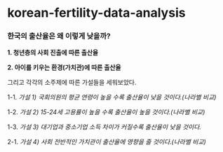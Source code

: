 # korean-fertility-data-analysis

### 한국의 출산율은 왜 이렇게 낮을까?

**1. 청년층의 사회 진출에 따른 출산율**

**2. 아이를 키우는 환경(가치관)에 따른 출산율**

그리고 각각의 소주제에 따른 가설들을 세워보았다.

1-1. *가설 1) 국회의원의 평균 연령이 높을 수록 출산율이 낮을 것이다.(나라별 비교)*

1-2. *가설 2) 15-24세 고용률이 높을 수록 출산율이 높을 것이다.(나라별 비교)*

1-3. *가설 3) 대기업과 중소기업 소득 차이가 커질수록 출산율이 낮을 것이다.*

2-1. *가설 4) 사회 전반적인 가치관이 출산율에 영향을 줄 것이다.(나라별 비교)*
